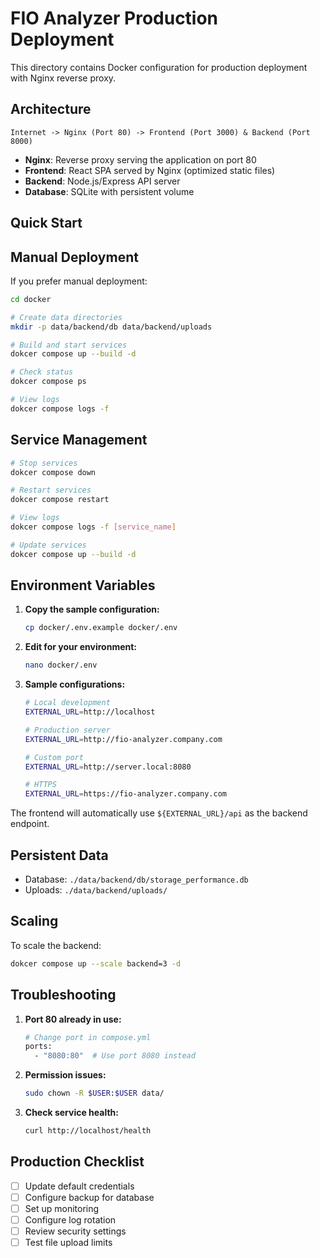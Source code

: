 # FIO Analyzer Production Deployment

This directory contains Docker configuration for production deployment with Nginx reverse proxy.

## Architecture

```
Internet -> Nginx (Port 80) -> Frontend (Port 3000) & Backend (Port 8000)
```

- **Nginx**: Reverse proxy serving the application on port 80
- **Frontend**: React SPA served by Nginx (optimized static files)
- **Backend**: Node.js/Express API server
- **Database**: SQLite with persistent volume

## Quick Start

## Manual Deployment

If you prefer manual deployment:

```bash
cd docker

# Create data directories
mkdir -p data/backend/db data/backend/uploads

# Build and start services
dokcer compose up --build -d

# Check status
dokcer compose ps

# View logs
dokcer compose logs -f
```

## Service Management

```bash
# Stop services
dokcer compose down

# Restart services
dokcer compose restart

# View logs
dokcer compose logs -f [service_name]

# Update services
dokcer compose up --build -d
```


## Environment Variables

1. **Copy the sample configuration:**
   ```bash
   cp docker/.env.example docker/.env
   ```

2. **Edit for your environment:**
   ```bash
   nano docker/.env
   ```

3. **Sample configurations:**
   ```bash
   # Local development
   EXTERNAL_URL=http://localhost
   
   # Production server
   EXTERNAL_URL=http://fio-analyzer.company.com
   
   # Custom port
   EXTERNAL_URL=http://server.local:8080
   
   # HTTPS
   EXTERNAL_URL=https://fio-analyzer.company.com
   ```

The frontend will automatically use `${EXTERNAL_URL}/api` as the backend endpoint.

## Persistent Data

- Database: `./data/backend/db/storage_performance.db`
- Uploads: `./data/backend/uploads/`

## Scaling

To scale the backend:
```bash
dokcer compose up --scale backend=3 -d
```

## Troubleshooting

1. **Port 80 already in use:**
   ```bash
   # Change port in compose.yml
   ports:
     - "8080:80"  # Use port 8080 instead
   ```

2. **Permission issues:**
   ```bash
   sudo chown -R $USER:$USER data/
   ```

3. **Check service health:**
   ```bash
   curl http://localhost/health
   ```

## Production Checklist

- [ ] Update default credentials
- [ ] Configure backup for database
- [ ] Set up monitoring
- [ ] Configure log rotation
- [ ] Review security settings
- [ ] Test file upload limits 